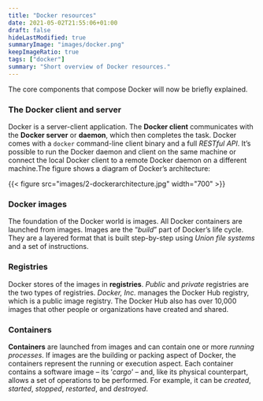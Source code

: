 ```yaml
---
title: "Docker resources"
date: 2021-05-02T21:55:06+01:00
draft: false
hideLastModified: true
summaryImage: "images/docker.png"
keepImageRatio: true
tags: ["docker"]
summary: "Short overview of Docker resources."
---
```

The core components that compose Docker will now be briefly explained.

### The Docker client and server

Docker is a server-client application. The **Docker client**
communicates with the **Docker server** or **daemon**, which then
completes the task. Docker comes with a `docker` command-line client
binary and a full *RESTful API*. It’s possible to run the Docker daemon
and client on the same machine or connect the local Docker client to a
remote Docker daemon on a different machine.The figure shows
a diagram of Docker’s architecture:

{{< figure src="images/2-dockerarchitecture.jpg" width="700" >}}

### Docker images

The foundation of the Docker world is images. All Docker containers are
launched from images. Images are the “*build*” part of Docker’s life
cycle. They are a layered format that is built step-by-step using *Union
file systems* and a set of instructions.

### Registries

Docker stores of the images in **registries**. *Public* and *private*
registries are the two types of registries. *Docker, Inc.* manages the
Docker Hub registry, which is a public image registry. The Docker Hub
also has over 10,000 images that other people or organizations have
created and shared.

### Containers

**Containers** are launched from images and can contain one or more
*running processes*. If images are the building or packing aspect of
Docker, the containers represent the running or execution aspect. Each
container contains a software image – its ’*cargo*’ – and, like its
physical counterpart, allows a set of operations to be performed. For
example, it can be *created*, *started*, *stopped*, *restarted*, and
*destroyed*.